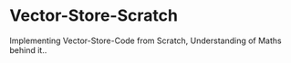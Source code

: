 # Vector-Store-Scratch
 Implementing Vector-Store-Code from Scratch, Understanding of Maths behind it..
